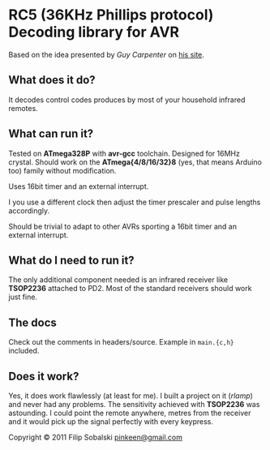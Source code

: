 # RC5 (36KHz Phillips protocol) Decoding library for AVR

Based on the idea presented by *Guy Carpenter* on [his site](http://deep.clearwater.com.au/rc5/).

## What does it do?

It decodes control codes produces by most of your household infrared remotes.

## What can run it?

Tested on __ATmega328P__ with __avr-gcc__ toolchain. Designed for 16MHz crystal.
Should work on the __ATmega{4/8/16/32}8__ (yes, that means Arduino too) family without modification.

Uses 16bit timer and an external interrupt.

I you use a different clock then adjust the timer prescaler and pulse lengths accordingly.

Should be trivial to adapt to other AVRs sporting a 16bit timer and an external interrupt.

## What do I need to run it?

The only additional component needed is an infrared receiver like __TSOP2236__ attached to PD2. Most of the 
standard receivers should work just fine.

## The docs

Check out the comments in headers/source. Example in `main.{c,h}` included.

## Does it work?

Yes, it does work flawlessly (at least for me). I built a project on it (*rlamp*) and never had any problems. The sensitivity achieved
with __TSOP2236__ was astounding. I could point the remote anywhere, metres from the receiver and it would pick up
the signal perfectly with every keypress.
 
Copyright &copy; 2011 Filip Sobalski <pinkeen@gmail.com>
